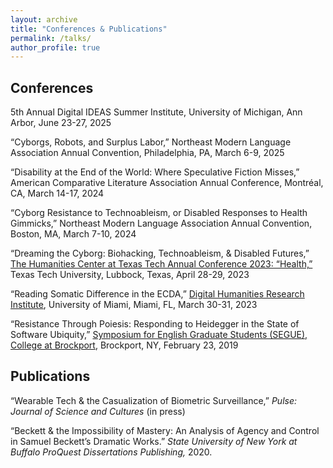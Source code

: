 ```yaml
---
layout: archive
title: "Conferences & Publications"
permalink: /talks/
author_profile: true
---
```

## Conferences

5th Annual Digital IDEAS Summer Institute, University of Michigan, Ann Arbor, June 23-27, 2025 

“Cyborgs, Robots, and Surplus Labor,” Northeast Modern Language Association Annual Convention, Philadelphia, PA, March 6-9, 2025 

“Disability at the End of the World: Where Speculative Fiction Misses,” American Comparative Literature Association Annual Conference, Montréal, CA, March 14-17, 2024

“Cyborg Resistance to Technoableism, or Disabled Responses to Health Gimmicks,” Northeast Modern Language Association Annual Convention, Boston, MA, March 7-10, 2024

“Dreaming the Cyborg: Biohacking, Technoableism, & Disabled Futures,” [The Humanities Center at Texas Tech Annual Conference 2023: “Health,”](https://techannounce.ttu.edu/Client/ViewMessage.aspx?MsgId=272581) Texas Tech University, Lubbock, Texas, April 28-29, 2023

“Reading Somatic Difference in the ECDA,” [Digital Humanities Research Institute](https://dh.miami.edu/events/index.html), University of Miami, Miami, FL, March 30-31, 2023

“Resistance Through Poiesis: Responding to Heidegger in the State of Software Ubiquity,” [Symposium for English Graduate Students (SEGUE), College at Brockport](https://brockportsegue.wordpress.com/), Brockport, NY, February 23, 2019

## Publications 
“Wearable Tech & the Casualization of Biometric Surveillance,” *Pulse: Journal of Science and Cultures* (in press)

“Beckett & the Impossibility of Mastery: An Analysis of Agency and Control in Samuel Beckett’s Dramatic Works.” *State University of New York at Buffalo ProQuest Dissertations Publishing,* 2020.



